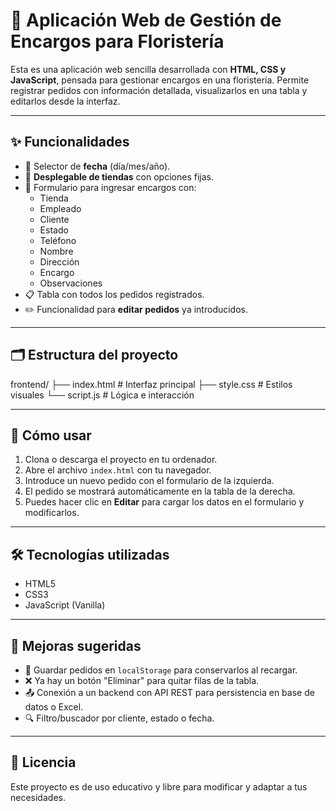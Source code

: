 # 🌸 Aplicación Web de Gestión de Encargos para Floristería

Esta es una aplicación web sencilla desarrollada con **HTML, CSS y JavaScript**, pensada para gestionar encargos en una floristería. Permite registrar pedidos con información detallada, visualizarlos en una tabla y editarlos desde la interfaz.

---

## ✨ Funcionalidades

- 📅 Selector de **fecha** (día/mes/año).
- 🏬 **Desplegable de tiendas** con opciones fijas.
- 🧾 Formulario para ingresar encargos con:
  - Tienda
  - Empleado
  - Cliente
  - Estado
  - Teléfono
  - Nombre
  - Dirección
  - Encargo
  - Observaciones
- 📋 Tabla con todos los pedidos registrados.
- ✏️ Funcionalidad para **editar pedidos** ya introducidos.

---

## 🗂️ Estructura del proyecto

frontend/
├── index.html # Interfaz principal
├── style.css # Estilos visuales
└── script.js # Lógica e interacción

---

## 🚀 Cómo usar

1. Clona o descarga el proyecto en tu ordenador.
2. Abre el archivo `index.html` con tu navegador.
3. Introduce un nuevo pedido con el formulario de la izquierda.
4. El pedido se mostrará automáticamente en la tabla de la derecha.
5. Puedes hacer clic en **Editar** para cargar los datos en el formulario y modificarlos.

---

## 🛠️ Tecnologías utilizadas

- HTML5
- CSS3
- JavaScript (Vanilla)

---

## 🧩 Mejoras sugeridas

- 🔄 Guardar pedidos en `localStorage` para conservarlos al recargar.
- ❌ Ya hay un botón "Eliminar" para quitar filas de la tabla.
- 📤 Conexión a un backend con API REST para persistencia en base de datos o Excel.
- 🔍 Filtro/buscador por cliente, estado o fecha.

---

## 📄 Licencia

Este proyecto es de uso educativo y libre para modificar y adaptar a tus necesidades.
